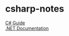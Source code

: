 # csharp-notes
[C# Guide](https://docs.microsoft.com/en-us/dotnet/csharp/)  
[.NET Documentation](https://docs.microsoft.com/en-us/dotnet/)  
